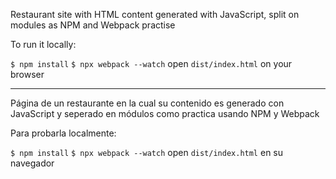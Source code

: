 Restaurant site with HTML content generated with JavaScript, split on modules as NPM and Webpack practise

To run it locally:

`$ npm install`
`$ npx webpack --watch`
open `dist/index.html` on your browser

------------------------

Página de un restaurante en la cual su contenido es generado con JavaScript y seperado en módulos como practica usando NPM y Webpack

Para probarla localmente:

`$ npm install`
`$ npx webpack --watch`
open `dist/index.html` en su navegador
